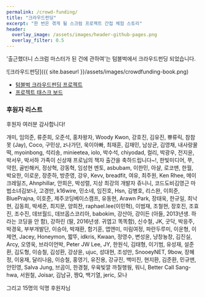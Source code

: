 ```yaml
---
permalink: /crowd-funding/
title: "크라우드펀딩"
excerpt: "한 번은 겪게 될 스크럼 프로젝트 간접 체험 스토리"
header:
  overlay_image: /assets/images/header-github-pages.png
  overlay_filter: 0.5
---
```


'출근했더니 스크럼 마스터가 된 건에 관하여'는 텀블벅에서 크라우드펀딩 되었습니다.

![크라우드펀딩]({{ site.baseurl }}/assets/images/crowdfunding-book.png)

* [텀블벅 크라우드펀딩 프로젝트]
* [프로젝트 태스크 보드]

### 후원자 리스트

후원자 여러분 감사합니다!

개미, 임의준, 류준희, 오준석, 홍차왕자, Woody Kwon, 강호진, 김유진, 쀼류릭, 참참못 (Jay), Coco, 구민상, z나가던, 욱이아빠, 최재훈, 김재민, 남상균, 김영채, 내사랑꿀떡, myoinbong, 석리송, minieetea, iolo, 박수석, chiyodad, 컬리, 박광우, 전지윤, 박서우, 박서하 가족이 신상재 프로님의 책자 출간을 축하드립니다~!, 한빛미디어, 쭈, 약힌, 골빈해커, 정상혁, 강동혁, 임성현 멘토, asbubam, 이한민, 아샬, 로코맨, 한월, 박요한, 이로운, 장준하, 방준영, 강우, Kevv, breadfit, 여유, 최주원, Ken Rhee, 메이크레일즈, Ahnphillar, 안희은, 박성렬, 지상 최강의 개발자 쥬니니, 코드도비김영근 마법소녀김보나, 고경만, k16wire, 민소네, 임진호, Hsn, 김병호, 리스완, 이희준, BluePrajna, 이호준, 제주코딩베이스캠프, 유동현, Arawn Park, 장태욱, 한규일, 최낙현, 김동희, 박세준, 최지문, 양희찬, raphael.lee(이민혁), 이범재, 조철현, 장호진, 조효진, 조수진, 데브월드, 데브옵스코리아, babokim, 강산아, 강이든 (아들, 2013년생. 하라는 코딩을 안 함), 강하린 (딸, 2016년생. 귀엽고 똑똑함), 신수철, JK, 굿닥, 박응주, 박경욱, 부부개발단, 이승아, 박재환, 함기훈, 앱앤미, 미림여정, 파란두루미, 이운형, 이제연, Jacey, Honeymon, 짧뚜, idkris, Kwaan, 정영수, 변성윤, 냥창뇽창, 김진실, Arcy, 오영욱, 브라이언박, Peter JW Lee, JY, 한원식, 김태형, 이기범, 유성재, 설준환, 김도형, 이승철, 김성환, 강상윤, ujuc, 성대현, 조성만, SnooeyNET, 9bow, 장혜정, 이웅재, 달리나음, 이승철, 홍영기, 유진용, 강규진, 백미진, 현지환, 김준환, 민규맨, 안민영, Salva Jung, 브곰이, 한경철, 우육빛깔 까칠행웡, 워니, Better Call Sang-hwa, 서원철, Joisar, 김남규, 짱Q, 백기열, jeric, 모나

그리고 15명의 익명 후원자님


[텀블벅 크라우드펀딩 프로젝트]: https://tumblbug.com/scrum-master
[프로젝트 태스크 보드]: https://github.com/orgs/project-zzom/projects/8